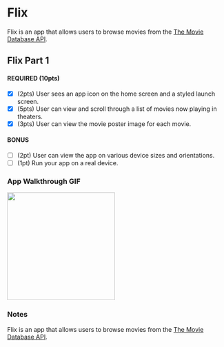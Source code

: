 
# Flix

Flix is an app that allows users to browse movies from the [The Movie Database API](http://docs.themoviedb.apiary.io/#).



## Flix Part 1



#### REQUIRED (10pts)
- [x] (2pts) User sees an app icon on the home screen and a styled launch screen.
- [x] (5pts) User can view and scroll through a list of movies now playing in theaters.
- [x] (3pts) User can view the movie poster image for each movie.

#### BONUS
- [ ] (2pt) User can view the app on various device sizes and orientations.
- [ ] (1pt) Run your app on a real device.

### App Walkthrough GIF

<img src="http://g.recordit.co/9qtec7enJx.gif" width=250><br>

### Notes

Flix is an app that allows users to browse movies from the [The Movie Database API](http://docs.themoviedb.apiary.io/#).
